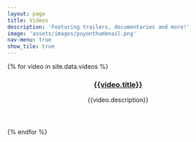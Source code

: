 ```yaml
---
layout: page
title: Videos
description: 'Featuring trailers, documentaries and more!'
image: 'assets/images/puyonthumbnail.png'
nav-menu: true
show_tile: true
---
```

<div class="tiles">
  {% for video in site.data.videos %}
    <article style="background-image:url({{video.thumbnail}};)">
      <span class='image' style='display:none;'>
        <img src="{{video.thumbnail}}">
      </span>
      <header class="major">
        <h3>
          <a href="{{video.link}}">
              {{video.title}}
          </a>
        </h3>
        <p>{{video.description}}</p>
      </header>
        <a href="{{video.link}}" class="link primary">
        </a>
    </article>
  {% endfor %}
</div>